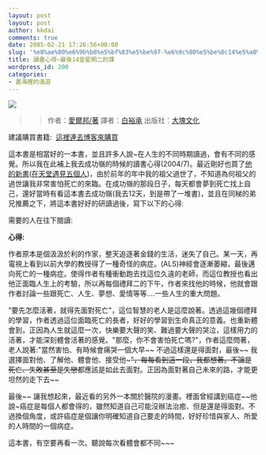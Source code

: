 ```yaml
---
layout: post
layout: post
author: kkdai
comments: true
date: 2005-02-21 17:26:56+00:00
slug: '%e8%ae%80%e6%9b%b8%e5%bf%83%e5%be%97-%e6%9c%80%e5%be%8c14%e5%a0%82%e6%98%9f%e6%9c%9f%e4%ba%8c%e7%9a%84%e8%aa%b2'
title: 讀書心得–最後14堂星期二的課
wordpress_id: 200
categories:
- 書海裡的漫遊
---
```


![](http://addons.books.com.tw/G/9/0010061179.jpg)





<blockquote>

> 
> 作者：[愛爾邦/著](http://www.books.com.tw/exep/openfind.php?cat=001&key=%B7R%BA%B8%A8%B9%2F%B5%DB)
譯者：[白裕承](http://www.books.com.tw/exep/openfind.php?cat=001&key=%A5%D5%B8%CE%A9%D3)
出版社：[大塊文化](http://www.books.com.tw/exep/pub_book.php?pubid=locus)
> 
> 
</blockquote>


建議購買書籍:  [這裡連去博客來購買](http://www.books.com.tw/exep/assp.php/kkdailin/exep/prod/booksfile.php?item=0010061179)

這本書是相當好的一本書，並且許多人說~在人生的不同時期讀過，會有不同的感覺。所以我在此補上我去成功嶺的時候的讀書心得(2004/7)。最近剛好也買了[他的新書](http://www.kingstone.com.tw/Book/Book_Page.asp?id=2018740461669&ActId=Readmore&uid=0)([在天堂遇見五個人](http://www.kingstone.com.tw/Book/Book_Page.asp?id=2018740461669&ActId=Readmore&uid=0))，由於前年的年中我的祖父過世了，不知道為何祖父的過世讓我非常害怕死亡的來臨。在成功嶺的那段日子，每天都會夢到死亡找上自己，還好當時有看這本書去成功嶺(我去12天，到是帶了一堆書)，並且在同梯的弟兄推薦之下，將這本書好好的研讀過後，寫下以下的心得:

需要的人在往下閱讀:



**心得:**

作者原本是個汲汲於利的作家，整天追逐著金錢的生活，迷失了自己。某一天，再電視上看到以前大學的教授得了一種奇怪的病症。(ALS)神經會逐漸萎縮，最後邁向死亡的一種病症。使得作者有種衝動跑去找這位久違的老師，而這位教授也看出他正面臨人生上的考驗，所以再每個禮拜二的下午，作者來找他的時候，他就會跟作者討論一些跟死亡、人生、夢想、愛情等等....一些人生的重大問題。

"要先怎麼活著，就得先面對死亡"，這位智慧的老人是這麼說著。透過這幾個禮拜的學習，作者透過這位面臨死亡的長者，好好的學習到生命真正的意義。也重新體會到，正因為人生就這麼一次，快樂要大聲的笑、難過要大聲的哭泣，這樣用力的活著，才能深刻體會活著的感覺。"那麼，你不會害怕死亡嗎?"，作者這麼問著，老人說著:"當然害怕、有時候會痛哭一個大早~~ 不過這樣還是得面對，最後~~ 我選擇面對他、了解他、體會他、接受他~~~"，每每看到這一段，我都想著。不論是死亡、失敗甚至是失戀~~都應該是如此去面對。正因為面對著自己未來的路，才能更坦然的走下去~~

最後~~ 讓我想起來，最近看的另外一本關於醫院的漫畫。裡面曾經講到癌症~~他說~癌症是每個人都會得的，雖然知道自己可能沒辦法治癒、但是還是得面對。不過換個角度，或許癌症是個讓你明確知道自己要走的時間，好好珍惜與家人、所愛的人時間的一個病症。



這本書，有空要再看一次。聽說每次看體會都不同~~~
